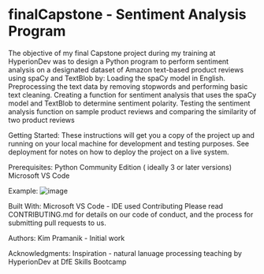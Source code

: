 # finalCapstone - Sentiment Analysis Program 

The objective of my final Capstone project during my training at HyperionDev was to design a Python program to perform sentiment analysis on a designated dataset of Amazon text-based product reviews using spaCy and TextBlob by: 
    Loading the spaCy model in English.
    Preprocessing the text data by removing stopwords and performing basic text cleaning.
    Creating a function for sentiment analysis that uses the spaCy model and TextBlob to determine sentiment polarity.
    Testing the sentiment analysis function on sample product reviews and comparing the similarity of two product reviews

Getting Started: 
These instructions will get you a copy of the project up and running on your local machine for development and testing purposes. See deployment for notes on how to deploy the project on a live system.

Prerequisites: 
Python Community Edition ( ideally 3 or later versions)
Microsoft VS Code

Example: 
![image](https://github.com/remarkablehydra/finalCapstone/assets/140903750/6d9a0c3d-29f8-4a68-9cdd-a8f80af77c05)

Built With: 
Microsoft VS Code - IDE used
Contributing
Please read CONTRIBUTING.md for details on our code of conduct, and the process for submitting pull requests to us.

Authors: 
Kim Pramanik - Initial work


Acknowledgments: 
Inspiration - natural lanuage processing teaching by HyperionDev at DfE Skills Bootcamp
